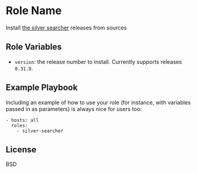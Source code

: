 Role Name
=========

Install [the silver searcher](https://github.com/ggreer/the_silver_searcher) releases from sources

Role Variables
--------------

  - `version`: the release number to install. Currently supports releases `0.31.0`.

Example Playbook
----------------

Including an example of how to use your role (for instance, with variables passed in as parameters) is always nice for users too:

    - hosts: all
      roles:
        - silver-searcher

License
-------

BSD
